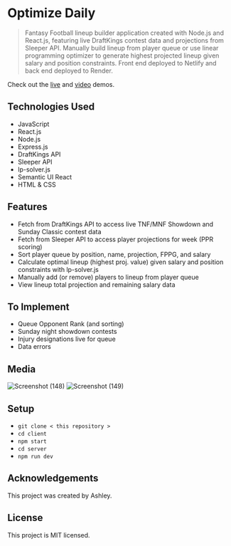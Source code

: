# Optimize Daily
> Fantasy Football lineup builder application created with Node.js and React.js, featuring live DraftKings contest data and projections from Sleeper API. Manually build lineup from player queue or use linear programming optimizer to generate highest projected lineup given salary and position constraints. Front end deployed to Netlify and back end deployed to Render. 

Check out the <a href="https://optimize-daily.netlify.app/">live</a> and <a href="https://vimeo.com/889645641">video</a> demos.

## Technologies Used
- JavaScript
- React.js
- Node.js
- Express.js
- DraftKings API
- Sleeper API
- lp-solver.js
- Semantic UI React
- HTML & CSS

## Features
- Fetch from DraftKings API to access live TNF/MNF Showdown and Sunday Classic contest data
- Fetch from Sleeper API to access player projections for week (PPR scoring)
- Sort player queue by position, name, projection, FPPG, and salary
- Calculate optimal lineup (highest proj. value) given salary and position constraints with lp-solver.js 
- Manually add (or remove) players to lineup from player queue
- View lineup total projection and remaining salary data

## To Implement
- Queue Opponent Rank (and sorting)
- Sunday night showdown contests
- Injury designations live for queue
- Data errors

## Media 
![Screenshot (148)](https://github.com/ashhhlynn/optimize-fantasy-football/assets/84604278/b382a398-bc6a-40a3-85f0-523dec4d31cd)
![Screenshot (149)](https://github.com/ashhhlynn/optimize-fantasy-football/assets/84604278/cb70b0ba-a46f-4117-aed8-0785583f32cd)


## Setup
- ` git clone < this repository > `
- ` cd client  `
- ` npm start `
- ` cd server `
- ` npm run dev `

## Acknowledgements
This project was created by Ashley.

## License 
This project is MIT licensed.

